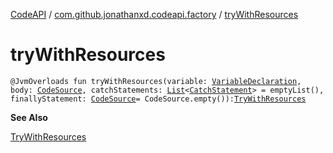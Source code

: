 [CodeAPI](../index.md) / [com.github.jonathanxd.codeapi.factory](index.md) / [tryWithResources](.)

# tryWithResources

`@JvmOverloads fun tryWithResources(variable: `[`VariableDeclaration`](../com.github.jonathanxd.codeapi.base/-variable-declaration/index.md)`, body: `[`CodeSource`](../com.github.jonathanxd.codeapi/-code-source/index.md)`, catchStatements: `[`List`](https://kotlinlang.org/api/latest/jvm/stdlib/kotlin.collections/-list/index.html)`<`[`CatchStatement`](../com.github.jonathanxd.codeapi.base/-catch-statement/index.md)`> = emptyList(), finallyStatement: `[`CodeSource`](../com.github.jonathanxd.codeapi/-code-source/index.md)` = CodeSource.empty()): `[`TryWithResources`](../com.github.jonathanxd.codeapi.base/-try-with-resources/index.md)

**See Also**

[TryWithResources](../com.github.jonathanxd.codeapi.base/-try-with-resources/index.md)

